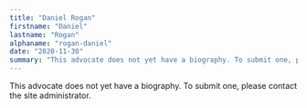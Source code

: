 ```yaml
---
title: "Daniel Rogan"
firstname: "Daniel"
lastname: "Rogan"
alphaname: "rogan-daniel"
date: "2020-11-30"
summary: "This advocate does not yet have a biography. To submit one, please contact the site administrator."
---
```

This advocate does not yet have a biography. To submit one, please contact the site administrator.

